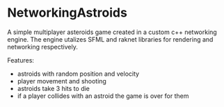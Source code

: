 # NetworkingAstroids

A simple multiplayer asteroids game created in a custom c++ networking engine. The engine utalizes SFML and raknet libraries for rendering and networking respectively. 

Features:
  - astroids with random position and velocity
  - player movement and shooting
  - astroids take 3 hits to die
  - if a player collides with an astroid the game is over for them
